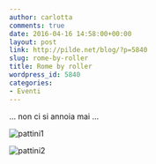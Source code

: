 ```yaml
---
author: carlotta
comments: true
date: 2016-04-16 14:58:00+00:00
layout: post
link: http://pilde.net/blog/?p=5840
slug: rome-by-roller
title: Rome by roller
wordpress_id: 5840
categories:
- Eventi
---
```


... non ci si annoia mai ...

![pattini1]({{baseurl}}/uploads/2016/06/pattini1.jpg)


 ![pattini2]({{baseurl}}/uploads/2016/06/pattini2.jpg)






